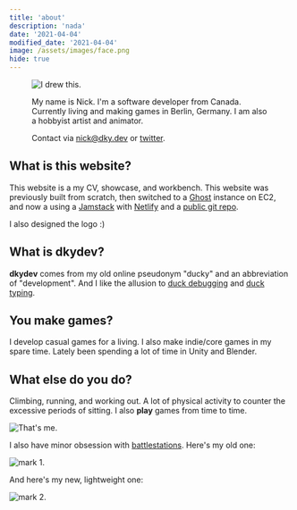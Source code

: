 ```yaml
---
title: 'about'
description: 'nada'
date: '2021-04-04'
modified_date: '2021-04-04'
image: /assets/images/face.png
hide: true
---
```


<figure class="flex mt-10 mb-10 items-center space-x-8 sm:space-x-4 justify-evenly flex-nowrap place-items-stretch border-b border-gray-800 pb-10">
<div class="w-64">
<img class="rounded-xl float-right object-cover w-auto h-full sm:h-auto sm:rounded-full" alt="I drew this." src="@@baseUrl@@/assets/images/face.png">
</div>
<div class="w-96 text-left">

My name is Nick. I'm a software developer from Canada. Currently living and making games in Berlin, Germany. I am also a hobbyist artist and animator.

Contact via [nick@dky.dev](mailto:nick@dky.dev) or [twitter](https://twitter.com/DKY_DEV).
</div>
</figure>

## What is this website?
This website is a my CV, showcase, and workbench. This website was previously built from scratch, then switched to a [Ghost](https://ghost.org/) instance on EC2, and now a using a [Jamstack](https://jamstack.org/) with [Netlify](https://www.netlify.com/) and a [public git repo](https://github.com/nicholas-robson/dkydev).

I also designed the logo :)

## What is dkydev?
**dkydev** comes from my old online pseudonym "ducky" and an abbreviation of "development". And I like the allusion to [duck debugging](https://en.wikipedia.org/wiki/Rubber_duck_debugging) and [duck typing](https://en.wikipedia.org/wiki/Duck_typing).

## You make games?
I develop casual games for a living. I also make indie/core games in my spare time. Lately been spending a lot of time in Unity and Blender.

## What else do you do?
Climbing, running, and working out. A lot of physical activity to counter the excessive periods of sitting. I also **play** games from time to time.

<img class=" rounded-xl w-1/2 mx-auto" alt="That's me." src="@@baseUrl@@/assets/images/climb.jpg">

I also have minor obsession with <a href="https://www.reddit.com/r/battlestations/">battlestations</a>. Here's my old one:

<img class=" rounded-xl w-1/2 mx-auto" alt="mark 1." src="@@baseUrl@@/assets/images/battlestation_v1.jpg">

And here's my new, lightweight one:

<img class="rounded-xl w-1/2 mx-auto" alt="mark 2." src="@@baseUrl@@/assets/images/battlestation_v2.jpg">


